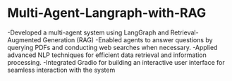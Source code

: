 # Multi-Agent-Langraph-with-RAG

-Developed a multi-agent system using LangGraph and Retrieval-Augmented Generation (RAG)
-Enabled agents to answer questions by querying PDFs and conducting web searches when necessary.
-Applied advanced NLP techniques for efficient data retrieval and information processing.
-Integrated Gradio for building an interactive user interface for seamless interaction with the system
